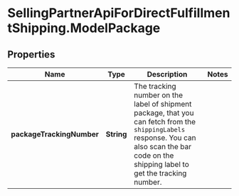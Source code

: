# SellingPartnerApiForDirectFulfillmentShipping.ModelPackage

## Properties
Name | Type | Description | Notes
------------ | ------------- | ------------- | -------------
**packageTrackingNumber** | **String** | The tracking number on the label of shipment package, that you can fetch from the `shippingLabels` response. You can also scan the bar code on the shipping label to get the tracking number. | 


